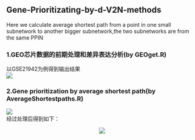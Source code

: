 ## Gene-Prioritizating-by-d-V2N-methods  
Here we calculate average shortest path from a point in one small subnetwork to another bigger subnetwork,the two subnetworks are from the same PPIN
### 1.GEO芯片数据的前期处理和差异表达分析(by GEOget.R)  
以GSE21942为例得到输出结果  
![](https://s1.ax1x.com/2020/04/24/JBlXE4.png)  

### 2.Gene prioritization by average shortest path(by AverageShortestpaths.R)
![](https://s1.ax1x.com/2020/04/24/JBGqzR.png)   
经过处理后得到如下：  
<div align=center>
	<img src="https://s1.ax1x.com/2020/04/24/JBYZcR.png" width="">
</div>

